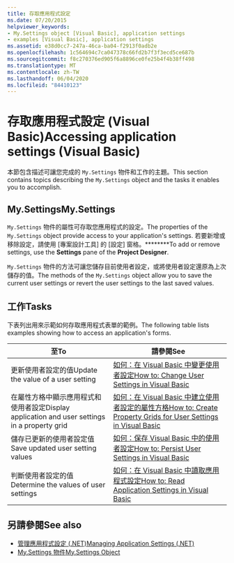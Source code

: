 ```yaml
---
title: 存取應用程式設定
ms.date: 07/20/2015
helpviewer_keywords:
- My.Settings object [Visual Basic], application settings
- examples [Visual Basic], application settings
ms.assetid: e38d0cc7-247a-46ca-ba04-f2913f0adb2e
ms.openlocfilehash: 1c564694c7ca047378c66fd2b7f3f3ecd5ce687b
ms.sourcegitcommit: f8c270376ed905f6a8896ce0fe25b4f4b38ff498
ms.translationtype: MT
ms.contentlocale: zh-TW
ms.lasthandoff: 06/04/2020
ms.locfileid: "84410123"
---
```

# <a name="accessing-application-settings-visual-basic"></a><span data-ttu-id="373f7-102">存取應用程式設定 (Visual Basic)</span><span class="sxs-lookup"><span data-stu-id="373f7-102">Accessing application settings (Visual Basic)</span></span>

<span data-ttu-id="373f7-103">本節包含描述可讓您完成的 `My.Settings` 物件和工作的主題。</span><span class="sxs-lookup"><span data-stu-id="373f7-103">This section contains topics describing the `My.Settings` object and the tasks it enables you to accomplish.</span></span>  
  
## <a name="mysettings"></a><span data-ttu-id="373f7-104">My.Settings</span><span class="sxs-lookup"><span data-stu-id="373f7-104">My.Settings</span></span>  

 <span data-ttu-id="373f7-105">`My.Settings` 物件的屬性可存取您應用程式的設定。</span><span class="sxs-lookup"><span data-stu-id="373f7-105">The properties of the `My.Settings` object provide access to your application's settings.</span></span> <span data-ttu-id="373f7-106">若要新增或移除設定，請使用 [專案設計工具] 的 [設定] 窗格。\*\*\*\*\*\*\*\*</span><span class="sxs-lookup"><span data-stu-id="373f7-106">To add or remove settings, use the **Settings** pane of the **Project Designer**.</span></span>  
  
 <span data-ttu-id="373f7-107">`My.Settings` 物件的方法可讓您儲存目前使用者設定，或將使用者設定還原為上次儲存的值。</span><span class="sxs-lookup"><span data-stu-id="373f7-107">The methods of the `My.Settings` object allow you to save the current user settings or revert the user settings to the last saved values.</span></span>  
  
## <a name="tasks"></a><span data-ttu-id="373f7-108">工作</span><span class="sxs-lookup"><span data-stu-id="373f7-108">Tasks</span></span>  

 <span data-ttu-id="373f7-109">下表列出用來示範如何存取應用程式表單的範例。</span><span class="sxs-lookup"><span data-stu-id="373f7-109">The following table lists examples showing how to access an application's forms.</span></span>  
  
|<span data-ttu-id="373f7-110">至</span><span class="sxs-lookup"><span data-stu-id="373f7-110">To</span></span>|<span data-ttu-id="373f7-111">請參閱</span><span class="sxs-lookup"><span data-stu-id="373f7-111">See</span></span>|  
|--------|---------|  
|<span data-ttu-id="373f7-112">更新使用者設定的值</span><span class="sxs-lookup"><span data-stu-id="373f7-112">Update the value of a user setting</span></span>|[<span data-ttu-id="373f7-113">如何：在 Visual Basic 中變更使用者設定</span><span class="sxs-lookup"><span data-stu-id="373f7-113">How to: Change User Settings in Visual Basic</span></span>](how-to-change-user-settings.md)|  
|<span data-ttu-id="373f7-114">在屬性方格中顯示應用程式和使用者設定</span><span class="sxs-lookup"><span data-stu-id="373f7-114">Display application and user settings in a property grid</span></span>|[<span data-ttu-id="373f7-115">如何：在 Visual Basic 中建立使用者設定的屬性方格</span><span class="sxs-lookup"><span data-stu-id="373f7-115">How to: Create Property Grids for User Settings in Visual Basic</span></span>](how-to-create-property-grids-for-user-settings.md)|  
|<span data-ttu-id="373f7-116">儲存已更新的使用者設定值</span><span class="sxs-lookup"><span data-stu-id="373f7-116">Save updated user setting values</span></span>|[<span data-ttu-id="373f7-117">如何：保存 Visual Basic 中的使用者設定</span><span class="sxs-lookup"><span data-stu-id="373f7-117">How to: Persist User Settings in Visual Basic</span></span>](how-to-persist-user-settings.md)|  
|<span data-ttu-id="373f7-118">判斷使用者設定的值</span><span class="sxs-lookup"><span data-stu-id="373f7-118">Determine the values of user settings</span></span>|[<span data-ttu-id="373f7-119">如何：在 Visual Basic 中讀取應用程式設定</span><span class="sxs-lookup"><span data-stu-id="373f7-119">How to: Read Application Settings in Visual Basic</span></span>](how-to-read-application-settings.md)|  
  
## <a name="see-also"></a><span data-ttu-id="373f7-120">另請參閱</span><span class="sxs-lookup"><span data-stu-id="373f7-120">See also</span></span>

- [<span data-ttu-id="373f7-121">管理應用程式設定 (.NET)</span><span class="sxs-lookup"><span data-stu-id="373f7-121">Managing Application Settings (.NET)</span></span>](/visualstudio/ide/managing-application-settings-dotnet)
- [<span data-ttu-id="373f7-122">My.Settings 物件</span><span class="sxs-lookup"><span data-stu-id="373f7-122">My.Settings Object</span></span>](../../../language-reference/objects/my-settings-object.md)
